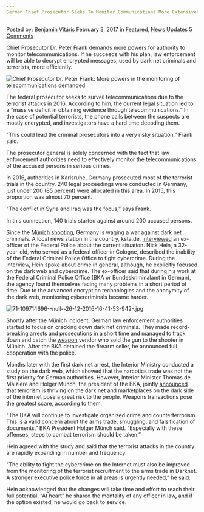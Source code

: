 ```yaml
---
German Chief Prosecutor Seeks To Monitor Communications More Extensively
---
```

<article class="post-listing post-17958 post type-post status-publish format-standard has-post-thumbnail hentry category-deepdot-news category-news-updates tag-chief tag-communications tag-extensively tag-german tag-monitor tag-prosecutor tag-seeks">
    <div class="post-inner">
    <p class="post-meta">
    <span>Posted by: <a href="https://www.deepdotweb.com/author/benjaminvi/" title="">Benjamin Vitáris </a></span>
    <span>February 3, 2017</span>
    <span>in <a href="https://www.deepdotweb.com/category/deepdot-news/" rel="category tag">Featured</a>, <a href="https://www.deepdotweb.com/category/news-updates/" rel="category tag">News Updates</a></span>
    <span><a href="https://www.deepdotweb.com/2017/02/03/german-chief-prosecutor-seeks-monitor-communications-extensively/#comments">5 Comments</a></span>
    </p>
    <div class="clear"></div>
    <div class="entry">
    <p>Chief Prosecutor Dr. Peter Frank <a href="http://www.chip.de/news/Werden-wir-bald-alle-abgehoert-Es-wird-mit-Terror-Bekaempfung-begruendet_107568096.html">demands</a> more powers for authority to monitor telecommunications. If he succeeds with his plan, law enforcement will be able to decrypt encrypted messages, used by dark net criminals and terrorists, more efficiently.</p>
    <p><img class="wp-image-17966 aligncenter" src="https://www.deepdotweb.com/wp-content/uploads/2017/01/chief-prosecutor-dr-peter-frank-more-powers-in-t.jpeg" alt="Chief Prosecutor Dr. Peter Frank: More powers in the monitoring of telecommunications demanded." srcset="https://www.deepdotweb.com/wp-content/uploads/2017/01/chief-prosecutor-dr-peter-frank-more-powers-in-t.jpeg 640w, https://www.deepdotweb.com/wp-content/uploads/2017/01/chief-prosecutor-dr-peter-frank-more-powers-in-t-300x168.jpeg 300w" sizes="(max-width: 640px) 100vw, 640px"/></p>
    <p>The federal prosecutor seeks to surveil telecommunications due to the terrorist attacks in 2016. According to him, the current legal situation led to a &#8220;massive deficit in obtaining evidence through telecommunications.&#8221; In the case of potential terrorists, the phone calls between the suspects are mostly encrypted, and investigators have a hard time decoding them.</p>
    <p>“This could lead the criminal prosecutors into a very risky situation,&#8221; Frank said.</p>
    <p>The prosecutor general is solely concerned with the fact that law enforcement authorities need to effectively monitor the telecommunications of the accused persons in serious crimes.</p>
    <p>In 2016, authorities in Karlsruhe, Germany prosecuted most of the terrorist trials in the country. 240 legal proceedings were conducted in Germany, just under 200 (85 percent) were allocated in this area. In 2015, this proportion was almost 70 percent.</p>
    <p>&#8220;The conflict in Syria and Iraq was the focus,&#8221; says Frank.</p>
    <p>In this connection, 140 trials started against around 200 accused persons.</p>
    <p>Since the <a href="https://www.deepdotweb.com/2016/08/25/german-dnm-vendor-arrested-selling-glock-munich-shooter/">Münich shooting</a>, Germany is waging a war against dark net criminals. A local news station in the country, ksta.de, <a href="https://www.deepdotweb.com/2017/01/04/ex-federal-police-officer-said-authorities-overwhelmed-darknet/">interviewed</a> an ex-officer of the Federal Police about the current situation. Nick Hein, a 32-year-old, who served as a federal officer in Cologne, described the inability of the Federal Criminal Police Office to fight cybercrime. During the interview, Hein spoke about crime in general, although, he explicitly focused on the dark web and cybercrime. The ex-officer said that during his work at the Federal Criminal Police Office (BKA or Bundeskriminalamt in German), the agency found themselves facing many problems in a short period of time. Due to the advanced encryption technologies and the anonymity of the dark web, monitoring cybercriminals became harder.</p>
    <p><img class="wp-image-17967 aligncenter" src="https://www.deepdotweb.com/wp-content/uploads/2017/01/71-109714696-null-26-12-2016-16-41-53-942-jpg-1.jpeg" alt="71-109714696--null--26-12-2016-16-41-53-942-.jpg" srcset="https://www.deepdotweb.com/wp-content/uploads/2017/01/71-109714696-null-26-12-2016-16-41-53-942-jpg-1.jpeg 940w, https://www.deepdotweb.com/wp-content/uploads/2017/01/71-109714696-null-26-12-2016-16-41-53-942-jpg-1-300x150.jpeg 300w, https://www.deepdotweb.com/wp-content/uploads/2017/01/71-109714696-null-26-12-2016-16-41-53-942-jpg-1-660x330.jpeg 660w" sizes="(max-width: 940px) 100vw, 940px"/></p>
    <p><a id="post-17958-_gjdgxs"></a> Shortly after the Münich incident, German law enforcement authorities started to focus on cracking down dark net criminals. They made record-breaking arrests and prosecutions in a short time and managed to track down and catch the <a href="https://www.deepdotweb.com/tag/weapon">weapon</a> vendor who sold the gun to the shooter in Münich. After the BKA detained the firearm seller, he announced full cooperation with the police.</p>
    <p>Months later with the first dark net arrest, the Interior Ministry conducted a study on the dark web, which showed that the narcotics trade was not the first priority for German authorities. However, Interior Minister Thomas de Maizière and Holger Münch, the president of the BKA, jointly <a href="https://www.deepdotweb.com/2016/10/26/bka-chief-organized-crime-shifted-actions-dark-net/">announced</a> that terrorism is thriving on the dark net and marketplaces on the dark side of the internet pose a great risk to the people. Weapons transactions pose the greatest scare, according to them.</p>
    <p>“The BKA will continue to investigate organized crime and counterterrorism. This is a valid concern about the arms trade, smuggling, and falsification of documents,” BKA President Holger Münch said. “Especially with these offenses, steps to combat terrorism should be taken.”</p>
    <p>Hein agreed with the study and said that the terrorist attacks in the country are rapidly expanding in number and frequency.</p>
    <p>“The ability to fight the cybercrime on the Internet must also be improved – from the monitoring of the terrorist recruitment to the arms trade in Darknet. A stronger executive police force in all areas is urgently needed,” he said.</p>
    <p>Hein acknowledged that the changes will take time and effort to reach their full potential. “At heart” he shared the mentality of any officer in law, and if the option existed, he would go back to service.</p>
    </div>
    <span style="display:none"><a href="https://www.deepdotweb.com/tag/chief/" rel="tag">chief</a> <a href="https://www.deepdotweb.com/tag/communications/" rel="tag">communications</a> <a href="https://www.deepdotweb.com/tag/extensively/" rel="tag">extensively</a> <a href="https://www.deepdotweb.com/tag/german/" rel="tag">german</a> <a href="https://www.deepdotweb.com/tag/monitor/" rel="tag">monitor</a> <a href="https://www.deepdotweb.com/tag/prosecutor/" rel="tag">prosecutor</a> <a href="https://www.deepdotweb.com/tag/seeks/" rel="tag">seeks</a></span> <span style="display:none" class="updated">2017-02-03</span>
    <div style="display:none" class="vcard author" itemprop="author" itemscope itemtype="http://schema.org/Person"><strong class="fn" itemprop="name"><a href="https://www.deepdotweb.com/author/benjaminvi/" title="Posts by Benjamin Vitáris" rel="author">Benjamin Vitáris</a></strong></div>
    </div>
</article>

